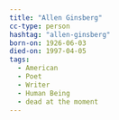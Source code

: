 ```yaml
---
title: "Allen Ginsberg"
cc-type: person
hashtag: "allen-ginsberg"
born-on: 1926-06-03
died-on: 1997-04-05
tags:
  - American
  - Poet
  - Writer
  - Human Being
  - dead at the moment
---
```


